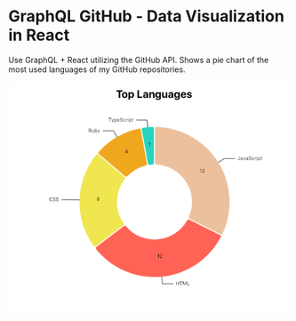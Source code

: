 # GraphQL GitHub - Data Visualization in React

Use GraphQL + React utilizing the GitHub API.
Shows a pie chart of the most used languages of my GitHub repositories.

![screenshot](screenshot.png)

